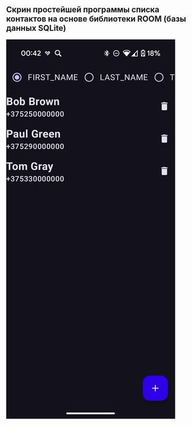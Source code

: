 ## Скрин простейшей программы списка контактов на основе библиотеки ROOM (базы данных SQLite)

![Sceenshot](Screenshot_20250201-004248.png)
